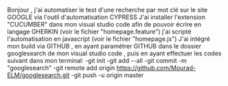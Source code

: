Bonjour , 
j'ai automatiser le test d'une recherche par mot clé sur le site GOOGLE via l'outil d'automatisation CYPRESS
J'ai installer l'extension "CUCUMBER" dans mon visual studio code afin de pouvoir écrire en langage GHERKIN (voir le fichier "homepage.feature")
j'ai scripté l'automatisation en javascript (voir le fichier "homepage.js")
J'ai intégré mon build via GITHUB , en ayant paramétrer GITHUB dans le dossier googlesearch de mon visual studio code , puis en ayant effectuer les codes suivant dans mon terminal:  -git init
           -git add --all
           -git commit -m "googlesearch"
           -git remote add origin https://github.com/Mourad-ELM/googlesearch.git
           -git push -u origin master
           
